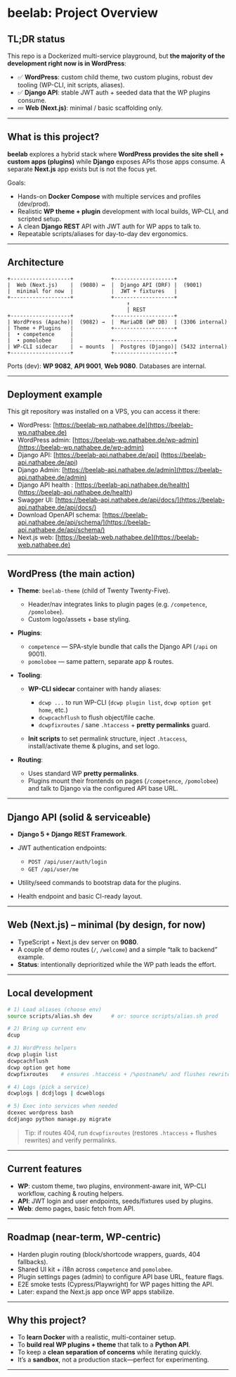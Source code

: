 # beelab: Project Overview

## TL;DR status

This repo is a Dockerized multi-service playground, but **the majority of the development right now is in WordPress**:

* ✅ **WordPress**: custom child theme, two custom plugins, robust dev tooling (WP-CLI, init scripts, aliases).
* ✅ **Django API**: stable JWT auth + seeded data that the WP plugins consume.
* 💤 **Web (Next.js)**: minimal / basic scaffolding only.

---

## What is this project?

**beelab** explores a hybrid stack where **WordPress provides the site shell + custom apps (plugins)** while **Django** exposes APIs those apps consume. A separate **Next.js** app exists but is not the focus yet.

Goals:

* Hands-on **Docker Compose** with multiple services and profiles (dev/prod).
* Realistic **WP theme + plugin** development with local builds, WP-CLI, and scripted setup.
* A clean **Django REST** API with JWT auth for WP apps to talk to.
* Repeatable scripts/aliases for day-to-day dev ergonomics.

---

## Architecture

```plaintext
+-------------------+            +-------------------+
|  Web (Next.js)    |  (9080) ↔  |  Django API (DRF) |  (9001)
|  minimal for now  |            |  JWT + fixtures   |
+-------------------+            +-------------------+
                                      ↑
                                      │ REST
+-------------------+            +-------------------+
| WordPress (Apache)|  (9082) →  |  MariaDB (WP DB)  | (3306 internal)
| Theme + Plugins   |            +-------------------+
|  • competence     |
|  • pomolobee      |            +-------------------+
| WP-CLI sidecar    |  ← mounts  |  Postgres (Django)| (5432 internal)
+-------------------+            +-------------------+
```

Ports (dev): **WP 9082**, **API 9001**, **Web 9080**. Databases are internal.

---

## Deployment example

This git repository was installed on a VPS, you can access it there:

* WordPress: [https://beelab-wp.nathabee.de](https://beelab-wp.nathabee.de)
* WordPress admin: [https://beelab-wp.nathabee.de/wp-admin](https://beelab-wp.nathabee.de/wp-admin)
* Django API: [https://beelab-api.nathabee.de/api] (https://beelab-api.nathabee.de/api)
* Django Admin: [https://beelab-api.nathabee.de/admin](https://beelab-api.nathabee.de/admin)
* Django API health : [https://beelab-api.nathabee.de/health] (https://beelab-api.nathabee.de/health)
* Swagger UI: [https://beelab-api.nathabee.de/api/docs/](https://beelab-api.nathabee.de/api/docs/)
* Download OpenAPI schema: [https://beelab-api.nathabee.de/api/schema/](https://beelab-api.nathabee.de/api/schema/)
* Next.js web: [https://beelab-web.nathabee.de](https://beelab-web.nathabee.de)

 
---

## WordPress (the main action)

* **Theme**: `beelab-theme` (child of Twenty Twenty-Five).

  * Header/nav integrates links to plugin pages (e.g. `/competence`, `/pomolobee`).
  * Custom logo/assets + base styling.
* **Plugins**:

  * `competence` — SPA-style bundle that calls the Django API (`/api` on 9001).
  * `pomolobee` — same pattern, separate app & routes.
* **Tooling**:

  * **WP-CLI sidecar** container with handy aliases:

    * `dcwp ...` to run WP-CLI (`dcwp plugin list`, `dcwp option get home`, etc.)
    * `dcwpcachflush` to flush object/file cache.
    * `dcwpfixroutes` / sane `.htaccess` + **pretty permalinks** guard.
  * **Init scripts** to set permalink structure, inject `.htaccess`, install/activate theme & plugins, and set logo.
* **Routing**:

  * Uses standard WP **pretty permalinks**.
  * Plugins mount their frontends on pages (`/competence`, `/pomolobee`) and talk to Django via the configured API base URL.

---

## Django API (solid & serviceable)

* **Django 5 + Django REST Framework**.
* JWT authentication endpoints:

  * `POST /api/user/auth/login`
  * `GET /api/user/me`
* Utility/seed commands to bootstrap data for the plugins.
* Health endpoint and basic CI-ready layout.

---

## Web (Next.js) – minimal (by design, for now)

* TypeScript + Next.js dev server on **9080**.
* A couple of demo routes (`/`, `/welcome`) and a simple “talk to backend” example.
* **Status**: intentionally deprioritized while the WP path leads the effort.

---

## Local development

```bash
# 1) Load aliases (choose env)
source scripts/alias.sh dev      # or: source scripts/alias.sh prod

# 2) Bring up current env
dcup

# 3) WordPress helpers
dcwp plugin list
dcwpcachflush
dcwp option get home
dcwpfixroutes    # ensures .htaccess + /%postname%/ and flushes rewrites

# 4) Logs (pick a service)
dcwplogs | dcdjlogs | dcweblogs

# 5) Exec into services when needed
dcexec wordpress bash
dcdjango python manage.py migrate
```

> Tip: if routes 404, run `dcwpfixroutes` (restores `.htaccess` + flushes rewrites) and verify permalinks.

---

## Current features

* **WP**: custom theme, two plugins, environment-aware init, WP-CLI workflow, caching & routing helpers.
* **API**: JWT login and user endpoints, seeds/fixtures used by plugins.
* **Web**: demo pages, basic fetch from API.

---

## Roadmap (near-term, WP-centric)

* Harden plugin routing (block/shortcode wrappers, guards, 404 fallbacks).
* Shared UI kit + i18n across `competence` and `pomolobee`.
* Plugin settings pages (admin) to configure API base URL, feature flags.
* E2E smoke tests (Cypress/Playwright) for WP pages hitting the API.
* Later: expand the Next.js app once WP apps stabilize.

---

## Why this project?

* To **learn Docker** with a realistic, multi-container setup.
* To **build real WP plugins + theme** that talk to a **Python API**.
* To keep a **clean separation of concerns** while iterating quickly.
* It’s a **sandbox**, not a production stack—perfect for experimenting.

---
